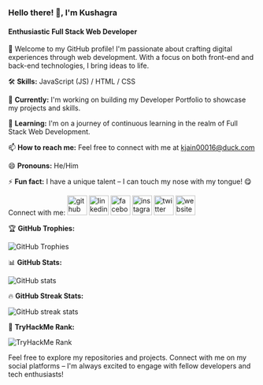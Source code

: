 ### Hello there! 👋, I'm Kushagra
#### Enthusiastic Full Stack Web Developer

🚀 Welcome to my GitHub profile! I'm passionate about crafting digital experiences through web development. With a focus on both front-end and back-end technologies, I bring ideas to life.

🛠️ **Skills:** JavaScript (JS) / HTML / CSS

🔭 **Currently:** I'm working on building my Developer Portfolio to showcase my projects and skills.

🌱 **Learning:** I'm on a journey of continuous learning in the realm of Full Stack Web Development.

📫 **How to reach me:** Feel free to connect with me at kjain00016@duck.com

😄 **Pronouns:** He/Him

⚡ **Fun fact:** I have a unique talent – I can touch my nose with my tongue! 😋

Connect with me: [<img src='https://cdn.jsdelivr.net/npm/simple-icons@3.0.1/icons/github.svg' alt='github' height='40'>](https://github.com/kushagrajain16) [<img src='https://cdn.jsdelivr.net/npm/simple-icons@3.0.1/icons/linkedin.svg' alt='linkedin' height='40'>](https://www.linkedin.com/in/kushagra-jain-881b99227/) [<img src='https://cdn.jsdelivr.net/npm/simple-icons@3.0.1/icons/facebook.svg' alt='facebook' height='40'>](https://www.facebook.com/KushagraJ16) [<img src='https://cdn.jsdelivr.net/npm/simple-icons@3.0.1/icons/instagram.svg' alt='instagram' height='40'>](https://www.instagram.com/kushagrajain_16/) [<img src='https://cdn.jsdelivr.net/npm/simple-icons@3.0.1/icons/twitter.svg' alt='twitter' height='40'>](https://twitter.com/kushagrajain_16) [<img src='https://cdn.jsdelivr.net/npm/simple-icons@3.0.1/icons/icloud.svg' alt='website' height='40'>](kushagrajain16.github.io)

🏆 **GitHub Trophies:**

![GitHub Trophies](https://github-profile-trophy.vercel.app/?username=kushagrajain16)

📊 **GitHub Stats:**

![GitHub stats](https://github-readme-stats.vercel.app/api?username=kushagrajain16&show_icons=true)

🔥 **GitHub Streak Stats:**

![GitHub streak stats](https://streak-stats.demolab.com/?user=kushagrajain16)

🌟 **TryHackMe Rank:**

![TryHackMe Rank](https://tryhackme-badges.s3.amazonaws.com/kushagrajain16.png)

Feel free to explore my repositories and projects. Connect with me on my social platforms – I'm always excited to engage with fellow developers and tech enthusiasts!
